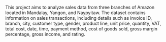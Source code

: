 This project aims to analyze sales data from three branches of Amazon located in Mandalay, Yangon, and Naypyitaw. The dataset contains information on sales transactions, including details such as invoice ID, branch, city, customer type, gender, product line, unit price, quantity, VAT, total cost, date, time, payment method, cost of goods sold, gross margin percentage, gross income, and rating.
